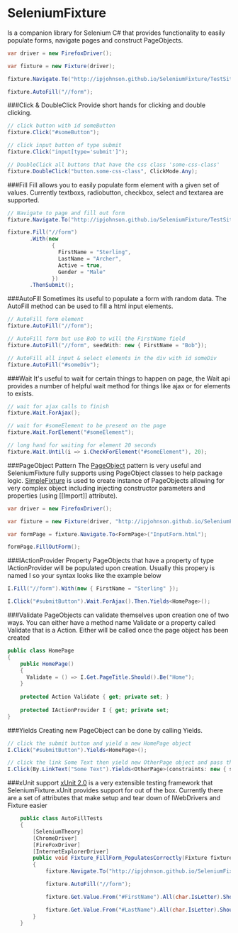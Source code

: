 SeleniumFixture
===============
Is a companion library for Selenium C# that provides functionality to easily populate forms, navigate pages and construct PageObjects.

```C#
var driver = new FirefoxDriver();

var fixture = new Fixture(driver);

fixture.Navigate.To("http://ipjohnson.github.io/SeleniumFixture/TestSite/InputForm.html");

fixture.AutoFill("//form");
```

###Click & DoubleClick
Provide short hands for clicking and double clicking.

```C#
// click button with id someButton
fixture.Click("#someButton");

// click input button of type submit
fixture.Click("input[type='submit']");

// DoubleClick all buttons that have the css class 'some-css-class'
fixture.DoubleClick("button.some-css-class", ClickMode.Any);
```

###Fill
Fill allows you to easily populate form element with a given set of values. Currently textboxs, radiobutton, checkbox, select and textarea are supported.

```C#
// Navigate to page and fill out form
fixture.Navigate.To("http://ipjohnson.github.io/SeleniumFixture/TestSite/InputForm.html");

fixture.Fill("//form")
       .With(new 
              { 
                FirstName = "Sterling", 
                LastName = "Archer",
                Active = true,
                Gender = "Male"
              })
       .ThenSubmit();
```

###AutoFill
Sometimes its useful to populate a form with random data. The AutoFill method can be used to fill a html input elements.

```C#
// AutoFill form element
fixture.AutoFill("//form");

// AutoFill form but use Bob to will the FirstName field
fixture.AutoFill("//form", seedWith: new { FirstName = "Bob"});

// AutoFill all input & select elements in the div with id someDiv
fixture.AutoFill("#someDiv");
```

###Wait
It's useful to wait for certain things to happen on page, the Wait api provides a number of helpful wait method for things like ajax or for elements to exists.

```C#
// wait for ajax calls to finish
fixture.Wait.ForAjax();

// wait for #someElement to be present on the page
fixture.Wait.ForElement("#someElement");

// long hand for waiting for element 20 seconds
fixture.Wait.Until(i => i.CheckForElement("#someElement"), 20);
```

###PageObject Pattern
The [PageObject](http://martinfowler.com/bliki/PageObject.html) pattern is very useful and SeleniumFixture fully supports using PageObject classes to help package logic. [SimpleFixture](https://github.com/ipjohnson/SimpleFixture) is used to create instance of PageObjects allowing for very complex object including injecting constructor parameters and properties (using [[Import]] attribute).

```C#
var driver = new FirefoxDriver();

var fixture = new Fixture(driver, "http://ipjohnson.github.io/SeleniumFixture/TestSite/");

var formPage = fixture.Navigate.To<FormPage>("InputForm.html");

formPage.FillOutForm();
```

###IActionProvider Property
PageObjects that have a property of type IActionProvider will be populated upon creation. Usually this propery is named I so your syntax looks like the example below

```C#
I.Fill("//form").With(new { FirstName = "Sterling" });

I.Click("#submitButton").Wait.ForAjax().Then.Yields<HomePage>();
```

###Validate 
PageObjects can validate themselves upon creation one of two ways. You can either have a method name Validate or a property called Validate that is a Action. Either will be called once the page object has been created

```C#
public class HomePage
{
    public HomePage()
    {
      Validate = () => I.Get.PageTitle.Should().Be("Home");
    }
    
    protected Action Validate { get; private set; } 
    
    protected IActionProvider I { get; private set;
}
```

###Yields
Creating new PageObject can be done by calling Yields.

```C#
// click the submit button and yield a new HomePage object 
I.Click("#submitButton").Yields<HomePage>();

// click the link Some Text then yield new OtherPage object and pass the value 5 into the constructor param someParam
I.Click(By.LinkText("Some Text").Yields<OtherPage>(constraints: new { someParam = 5 });
```

###xUnit support
[xUnit 2.0](https://github.com/xunit/xunit) is a very extensible testing framework that SeleniumFixture.xUnit provides support for out of the box. Currently there are a set of attributes that make setup and tear down of IWebDrivers and Fixture easier

```C#
    public class AutoFillTests
    {
        [SeleniumTheory]
        [ChromeDriver]
        [FireFoxDriver]
        [InternetExplorerDriver]
        public void Fixture_FillForm_PopulatesCorrectly(Fixture fixture)
        {
            fixture.Navigate.To("http://ipjohnson.github.io/SeleniumFixture/TestSite/InputForm.html");

            fixture.AutoFill("//form");

            fixture.Get.Value.From("#FirstName").All(char.IsLetter).Should().BeTrue();

            fixture.Get.Value.From("#LastName").All(char.IsLetter).Should().BeTrue();
        }
    }
```


